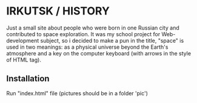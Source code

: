# IRKUTSK /<SPACE/> HISTORY
Just a small site about people who were born in one Russian city and contributed to space exploration. It was my school project for Web-development subject, so i decided to make a pun in the title, "space" is used in two meanings: as a physical universe beyond the Earth's atmosphere and a key on the computer keyboard (with arrows in the style of HTML tag).

## Installation
Run "index.html" file (pictures should be in a folder 'pic')
